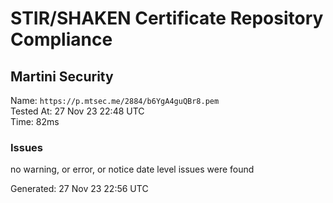 # STIR/SHAKEN Certificate Repository Compliance

## Martini Security

Name: `https://p.mtsec.me/2884/b6YgA4guQBr8.pem`\
Tested At: 27 Nov 23 22:48 UTC\
Time: 82ms

### Issues

no warning, or error, or notice date level issues were found

Generated: 27 Nov 23 22:56 UTC